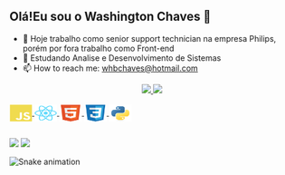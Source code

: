## Olá!Eu sou o Washington Chaves 👋


- 🔭 Hoje trabalho como senior support technician na empresa Philips, porém por fora trabalho como Front-end
- 🌱 Estudando Analise e Desenvolvimento de Sistemas
- 📫 How to reach me: whbchaves@hotmail.com


<div align="center">
  <a href="https://github.com/washingtonchaves">
  <img height="180em" src="https://github-readme-stats.vercel.app/api?username=washingtonchaves&show_icons=true&theme=dark&include_all_commits=true&count_private=true"/>
  <img height="180em" src="https://github-readme-stats.vercel.app/api/top-langs/?username=washingtonchaves&layout=compact&langs_count=7&theme=dark"/>
</div>

<div style="display: inline_block"><br>
  <img align="center" alt="Was-Js" height="30" width="40" src="https://raw.githubusercontent.com/devicons/devicon/master/icons/javascript/javascript-plain.svg">
  <img align="center" alt="Was-React" height="30" width="40" src="https://raw.githubusercontent.com/devicons/devicon/master/icons/react/react-original.svg">
  <img align="center" alt="Was-HTML" height="30" width="40" src="https://raw.githubusercontent.com/devicons/devicon/master/icons/html5/html5-original.svg">
  <img align="center" alt="Was-CSS" height="30" width="40" src="https://raw.githubusercontent.com/devicons/devicon/master/icons/css3/css3-original.svg">
  <img align="center" alt="Was-Python" height="30" width="40" src="https://raw.githubusercontent.com/devicons/devicon/master/icons/python/python-original.svg">
</div>

  ##
  
  <div> 
  <a href="https://instagram.com/henrique_chaves09" target="_blank"><img src="https://img.shields.io/badge/-Instagram-%23E4405F?style=for-the-badge&logo=instagram&logoColor=white" target="_blank"></a>
  <a href="https://www.linkedin.com/in/washington-henrique-chaves-543b64178" target="_blank"><img src="https://img.shields.io/badge/-LinkedIn-%230077B5?style=for-the-badge&logo=linkedin&logoColor=white" target="_blank"></a> 

  ![Snake animation](https://github.com/washingtonchaves/washingtonchaves/blob/output/github-contribution-grid-snake.svg)
  
</div>
